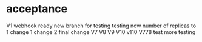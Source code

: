 # acceptance
V1
webhook ready 
new branch for testing
testing now
number of replicas to 1
change 1
change 2
final change
V7
V8
V9
V10
v110
V778
test
more testing
